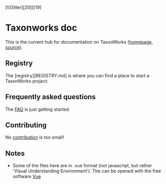 [![Gitter][20]][19]  

# Taxonworks doc

This is the current hub for documentation on TaxonWorks ([homepage](http://taxonworks.org), [source](https://github.com/SpeciesFileGroup/taxonworks)).

## Registry

The [registry][REGISTRY.md] is where you can find a place to start a TaxonWorks project.

## Frequently asked questions

The [FAQ](FAQ.md) is just getting started. 

## Contributing

No [contribution](CONTRIBUTING.md) is too small!

## Notes

* Some of the files here are in .vue format (not javascript, but rather 'Visual Understanding Environment').  The can be opened with the free software [Vue](http://vue.tufts.edu/download/index.cfm)

